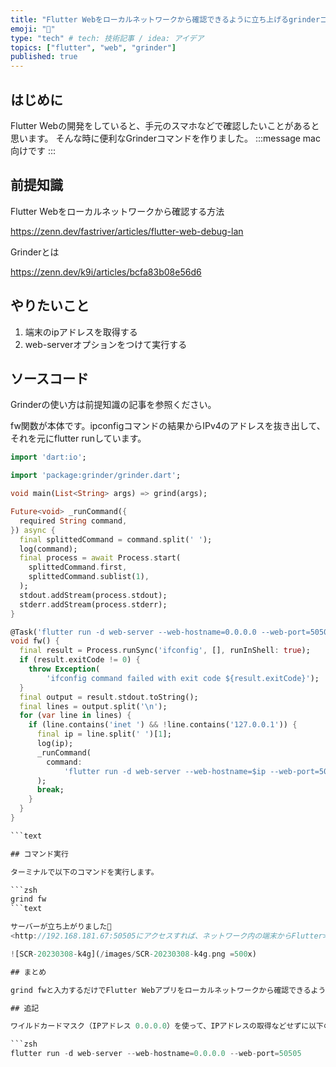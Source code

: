 ```yaml
---
title: "Flutter Webをローカルネットワークから確認できるように立ち上げるgrinderコマンド"
emoji: "🐙"
type: "tech" # tech: 技術記事 / idea: アイデア
topics: ["flutter", "web", "grinder"]
published: true
---
```

## はじめに

Flutter Webの開発をしていると、手元のスマホなどで確認したいことがあると思います。
そんな時に便利なGrinderコマンドを作りました。
:::message
mac向けです
:::

## 前提知識

Flutter Webをローカルネットワークから確認する方法

<https://zenn.dev/fastriver/articles/flutter-web-debug-lan>

Grinderとは

<https://zenn.dev/k9i/articles/bcfa83b08e56d6>

## やりたいこと

1. 端末のipアドレスを取得する
2. web-serverオプションをつけて実行する

## ソースコード

Grinderの使い方は前提知識の記事を参照ください。

fw関数が本体です。ipconfigコマンドの結果からIPv4のアドレスを抜き出して、それを元にflutter runしています。

```dart
import 'dart:io';

import 'package:grinder/grinder.dart';

void main(List<String> args) => grind(args);

Future<void> _runCommand({
  required String command,
}) async {
  final splittedCommand = command.split(' ');
  log(command);
  final process = await Process.start(
    splittedCommand.first,
    splittedCommand.sublist(1),
  );
  stdout.addStream(process.stdout);
  stderr.addStream(process.stderr);
}

@Task('flutter run -d web-server --web-hostname=0.0.0.0 --web-port=50505')
void fw() {
  final result = Process.runSync('ifconfig', [], runInShell: true);
  if (result.exitCode != 0) {
    throw Exception(
        'ifconfig command failed with exit code ${result.exitCode}');
  }
  final output = result.stdout.toString();
  final lines = output.split('\n');
  for (var line in lines) {
    if (line.contains('inet ') && !line.contains('127.0.0.1')) {
      final ip = line.split(' ')[1];
      log(ip);
      _runCommand(
        command:
            'flutter run -d web-server --web-hostname=$ip --web-port=50505',
      );
      break;
    }
  }
}

```text

## コマンド実行

ターミナルで以下のコマンドを実行します。

```zsh
grind fw
```text

サーバーが立ち上がりました🥳
<http://192.168.181.67:50505にアクセスすれば、ネットワーク内の端末からFlutter> Webが見えます。

![SCR-20230308-k4g](/images/SCR-20230308-k4g.png =500x)

## まとめ

grind fwと入力するだけでFlutter Webアプリをローカルネットワークから確認できるようになりました。

## 追記

ワイルドカードマスク（IPアドレス 0.0.0.0）を使って、IPアドレスの取得などせずに以下のコマンドで起動できるようです。IPアドレスを固定している場合は、これで立ち上げて固定されているアドレスにアクセスしても良さそうです。

```zsh
flutter run -d web-server --web-hostname=0.0.0.0 --web-port=50505
```
